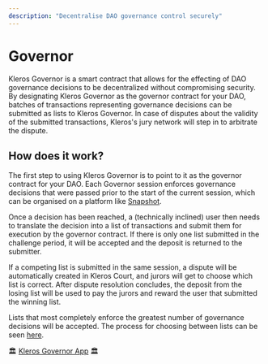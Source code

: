 ```yaml
---
description: "Decentralise DAO governance control securely"
---
```


# Governor
Kleros Governor is a smart contract that allows for the effecting of DAO governance decisions to be decentralized without compromising security. By designating Kleros Governor as the governor contract for your DAO, batches of transactions representing governance decisions can be submitted as lists to Kleros Governor. In case of disputes about the validity of the submitted transactions, Kleros's jury network will step in to arbitrate the dispute.

## How does it work?
The first step to using Kleros Governor is to point to it as the governor contract for your DAO. 
Each Governor session enforces governance decisions that were passed prior to the start of the current session, which can be organised on a platform like [Snapshot](https://snapshot.org/).

Once a decision has been reached, a (technically inclined) user then needs to translate the decision into a list of transactions and submit them for execution by the governor contract. If there is only one list submitted in the challenge period, it will be accepted and the deposit is returned to the submitter.

If a competing list is submitted in the same session, a dispute will be automatically created in Kleros Court, and jurors will get to choose which list is correct. After dispute resolution concludes, the deposit from the losing list will be used to pay the jurors and reward the user that submitted the winning list.

Lists that most completely enforce the greatest number of governance decisions will be accepted. The process for choosing between lists can be seen [here](https://ipfs.kleros.io/ipfs/QmPt2oTHCYZYUShuLxiK4QWH6sXPHjvgXTqMDpCShKogQY/KlerosGovernorPrimaryDocument.pdf). 


🏛 [Kleros Governor App](https://governor.kleros.io/) 🏛

